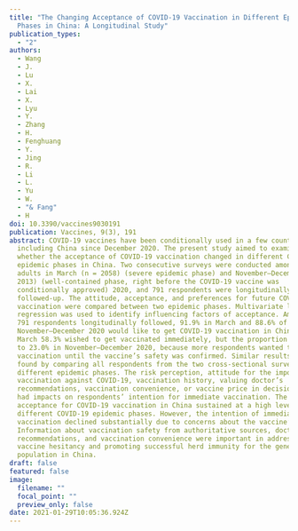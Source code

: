 ```yaml
---
title: "The Changing Acceptance of COVID-19 Vaccination in Different Epidemic
  Phases in China: A Longitudinal Study"
publication_types:
  - "2"
authors:
  - Wang
  - J.
  - Lu
  - X.
  - Lai
  - X.
  - Lyu
  - Y.
  - Zhang
  - H.
  - Fenghuang
  - Y.
  - Jing
  - R.
  - Li
  - L.
  - Yu
  - W.
  - "& Fang"
  - H
doi: 10.3390/vaccines9030191
publication: Vaccines, 9(3), 191
abstract: COVID-19 vaccines have been conditionally used in a few countries,
  including China since December 2020. The present study aimed to examine
  whether the acceptance of COVID-19 vaccination changed in different COVID-19
  epidemic phases in China. Two consecutive surveys were conducted among Chinese
  adults in March (n = 2058) (severe epidemic phase) and November–December (n =
  2013) (well-contained phase, right before the COVID-19 vaccine was
  conditionally approved) 2020, and 791 respondents were longitudinally
  followed-up. The attitude, acceptance, and preferences for future COVID-19
  vaccination were compared between two epidemic phases. Multivariate logistic
  regression was used to identify influencing factors of acceptance. Among the
  791 respondents longitudinally followed, 91.9% in March and 88.6% of them in
  November–December 2020 would like to get COVID-19 vaccination in China. In
  March 58.3% wished to get vaccinated immediately, but the proportion declined
  to 23.0% in November–December 2020, because more respondents wanted to delay
  vaccination until the vaccine’s safety was confirmed. Similar results were
  found by comparing all respondents from the two cross-sectional surveys in
  different epidemic phases. The risk perception, attitude for the importance of
  vaccination against COVID-19, vaccination history, valuing doctor’s
  recommendations, vaccination convenience, or vaccine price in decision-making
  had impacts on respondents’ intention for immediate vaccination. The public
  acceptance for COVID-19 vaccination in China sustained at a high level in
  different COVID-19 epidemic phases. However, the intention of immediate
  vaccination declined substantially due to concerns about the vaccine’s safety.
  Information about vaccination safety from authoritative sources, doctor’s
  recommendations, and vaccination convenience were important in addressing
  vaccine hesitancy and promoting successful herd immunity for the general
  population in China.
draft: false
featured: false
image:
  filename: ""
  focal_point: ""
  preview_only: false
date: 2021-01-29T10:05:36.924Z
---
```

